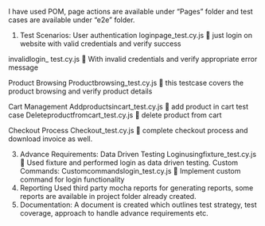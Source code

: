 I have used POM, page actions are available under “Pages” folder and test cases are available under “e2e” folder.


1.	Test Scenarios:
User authentication
loginpage_test.cy.js  just login on website with valid credentials and verify success

invalidlogin_ test.cy.js  With invalid credentials and verify appropriate error message 

Product Browsing
Productbrowsing_test.cy.js  this testcase covers the product browsing and verify product details

Cart Management
Addproductsincart_test.cy.js  add product in cart test case
Deleteproductfromcart_test.cy.js  delete product from cart

Checkout Process
Checkout_test.cy.js  complete checkout process and download invoice as well.

3.	Advance Requirements:
Data Driven Testing
Loginusingfixture_test.cy.js  Used fixture and performed login as data driven testing.
Custom Commands:
Customcommandslogin_test.cy.js  Implement custom command for login functionality
4.	Reporting
Used third party mocha reports for generating reports, some reports are available in project folder already created.
5.	Documentation: 
A document is created which outlines test strategy, test coverage, approach to handle advance requirements etc.


